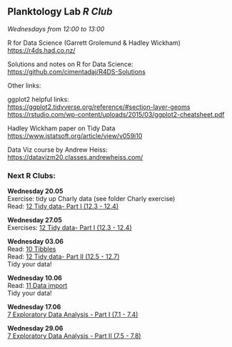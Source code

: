 
## __Planktology Lab   *R Club*__
*Wednesdays from 12:00 to 13:00*

R for Data Science (Garrett Grolemund & Hadley Wickham)  
https://r4ds.had.co.nz/  

Solutions and notes on R for Data Science:  
https://github.com/cimentadaj/R4DS-Solutions  

Other links:

ggplot2 helpful links:   
https://ggplot2.tidyverse.org/reference/#section-layer-geoms  
https://rstudio.com/wp-content/uploads/2015/03/ggplot2-cheatsheet.pdf  

Hadley Wickham paper on Tidy Data  
https://www.jstatsoft.org/article/view/v059i10  

Data Viz course by Andrew Heiss:
https://datavizm20.classes.andrewheiss.com/



### __Next R Clubs:__

__Wednesday 20.05__  
Exercise: tidy up Charly data (see folder Charly exercise)  
Read: [12 Tidy data- Part I (12.3 - 12.4)](https://r4ds.had.co.nz/tidy-data.html)  

__Wednesday 27.05__  
Exercises: [12 Tidy data- Part I (12.3 - 12.4)](https://r4ds.had.co.nz/tidy-data.html)  

__Wednesday 03.06__  
Read: [10 Tibbles](https://r4ds.had.co.nz/tibbles.html)    
Read: [12 Tidy data- Part II (12.5 - 12.7)](https://r4ds.had.co.nz/tidy-data.html)   
Tidy your data!  

__Wednesday 10.06__   
Read: [11 Data import](https://r4ds.had.co.nz/data-import.html)   
Tidy your data!  

__Wednesday 17.06__   
[7 Exploratory Data Analysis - Part I (7.1 - 7.4)](https://r4ds.had.co.nz/exploratory-data-analysis.html)  

__Wednesday 29.06__   
[7 Exploratory Data Analysis - Part II (7.5 - 7.8)](https://r4ds.had.co.nz/exploratory-data-analysis.html)  


